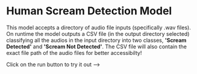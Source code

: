 # Human Scream Detection Model

This model accepts a directory of audio file inputs (specifically .wav files). On runtime the model outputs a CSV file (in the output directory selected) classifying all the audios in the input directory into two classes, **'Scream Detected'** and **'Scream Not Detected'**. The CSV file will also contain the exact file path of the audio files for better accessibilty!

Click on the run button to try it out -->
